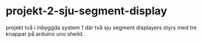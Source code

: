 # projekt-2-sju-segment-display
projekt två i inbyggda system 1 där två sju segment displayers styrs med tre knappar på arduino uno sheild. 
